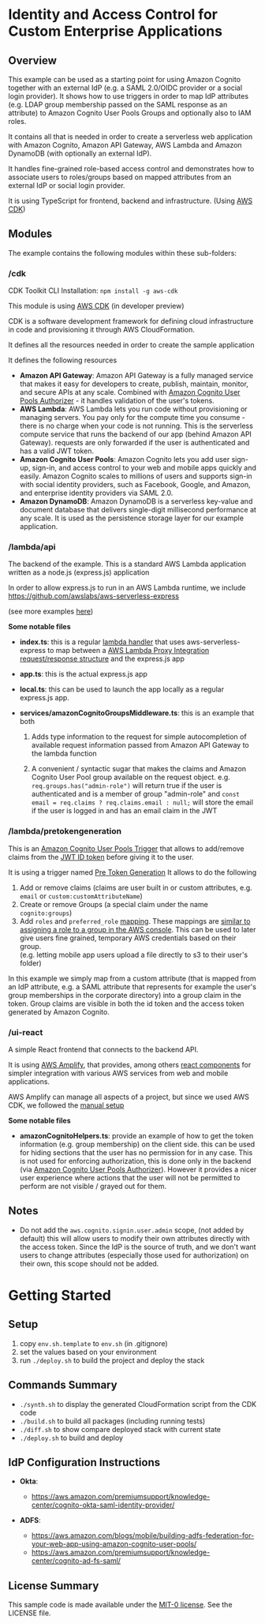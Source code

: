 # Identity and Access Control for Custom Enterprise Applications

## Overview


This example can be used as a starting point for using Amazon Cognito together with an external IdP 
(e.g. a SAML 2.0/OIDC provider or a social login provider). 
It shows how to use triggers in order to map IdP attributes 
(e.g. LDAP group membership passed on the SAML response as an attribute) 
to Amazon Cognito User Pools Groups and optionally also to IAM roles. 


It contains all that is needed in order to create a serverless web application with 
Amazon Cognito, Amazon API Gateway, AWS Lambda and Amazon DynamoDB (with optionally an external IdP).

It handles fine-grained role-based access control and demonstrates how to associate users to roles/groups based 
on mapped attributes from an external IdP or social login provider. 

It is using TypeScript for frontend, backend and infrastructure. (Using [AWS CDK](https://github.com/awslabs/aws-cdk))
 
## Modules

The example contains the following modules within these sub-folders: 

### /cdk 

CDK Toolkit CLI Installation: `npm install -g aws-cdk` 

This module is using [AWS CDK](https://docs.aws.amazon.com/cdk/api/latest/) (in developer preview)

CDK is a software development framework for defining cloud infrastructure in code and provisioning it through AWS CloudFormation.

It defines all the resources needed in order to create the sample application

It defines the following resources 

- **Amazon API Gateway**: Amazon API Gateway is a fully managed service that makes it easy for developers to create, publish, maintain, monitor, and secure APIs at any scale. 
  Combined with [Amazon Cognito User Pools Authorizer](https://docs.aws.amazon.com/apigateway/latest/developerguide/apigateway-integrate-with-cognito.html) - it handles validation of the user's tokens.
- **AWS Lambda**: AWS Lambda lets you run code without provisioning or managing servers. You pay only for the compute time you consume - there is no charge when your code is not running. 
  This is the serverless compute service that runs the backend of our app (behind Amazon API Gateway). 
  requests are only forwarded if the user is authenticated and has a valid JWT token.
- **Amazon Cognito User Pools**: Amazon Cognito lets you add user sign-up, sign-in, and access control to your web and mobile apps quickly and easily. 
  Amazon Cognito scales to millions of users and supports sign-in with social identity providers, such as Facebook, Google, and Amazon, and enterprise identity providers via SAML 2.0.
- **Amazon DynamoDB**: Amazon DynamoDB is a serverless key-value and document database that delivers single-digit millisecond performance at any scale.
  It is used as the persistence storage layer for our example application. 
   
### /lambda/api

The backend of the example. This is a standard AWS Lambda application written as a node.js (express.js) application

In order to allow express.js to run in an AWS Lambda runtime, we include https://github.com/awslabs/aws-serverless-express

(see more examples [here](https://github.com/awslabs/aws-serverless-express/tree/master/examples/basic-starter)) 

**Some notable files** 

- **index.ts**: this is a regular [lambda handler](https://docs.aws.amazon.com/lambda/latest/dg/nodejs-prog-model-handler.html) 
  that uses aws-serverless-express to map between a [AWS Lambda Proxy Integration 
  request/response structure](https://docs.aws.amazon.com/apigateway/latest/developerguide/set-up-lambda-proxy-integrations.html)
  and the express.js app
  
- **app.ts**: this is the actual express.js app

- **local.ts**: this can be used to launch the app locally as a regular express.js app.

- **services/amazonCognitoGroupsMiddleware.ts**: this is an example that both 
  1. Adds type information to the request for simple autocompletion of available request information passed from Amazon API Gateway to the lambda function 
  
  2. A convenient / syntactic sugar that makes the claims and Amazon Cognito User Pool group available on the request object. 
    e.g. `req.groups.has("admin-role")` will return true if the user is authenticated and is a member of group "admin-role"
    and `const email = req.claims ? req.claims.email : null;` will store the email if the user is logged in and has an email claim in the JWT

### /lambda/pretokengeneration

This is an [Amazon Cognito User Pools Trigger](https://docs.aws.amazon.com/cognito/latest/developerguide/cognito-user-identity-pools-working-with-aws-lambda-triggers.html) 
that allows to add/remove claims from the [JWT ID token](https://docs.aws.amazon.com/cognito/latest/developerguide/amazon-cognito-user-pools-using-tokens-with-identity-providers.html#amazon-cognito-user-pools-using-the-id-token) before giving it to the user.

It is using a trigger named [Pre Token Generation](https://docs.aws.amazon.com/cognito/latest/developerguide/user-pool-lambda-pre-token-generation.html)
It allows to do the following 

1. Add or remove claims (claims are user built in or custom attributes, e.g. `email` or `custom:customAttributeName`)
2. Create or remove Groups (a special claim under the name `cognito:groups`)
3. Add `roles` and `preferred_role` [mapping](https://docs.aws.amazon.com/cognitoidentity/latest/APIReference/API_RoleMapping.html).
   These mappings are [similar to assigning a role to a group in the AWS console](https://docs.aws.amazon.com/cognito/latest/developerguide/cognito-user-pools-user-groups.html#assigning-iam-roles-to-groups).
   This can be used to later give users fine grained, temporary AWS credentials based on their group.    
   (e.g. letting mobile app users upload a file directly to s3 to their user's folder)
    
In this example we simply map from a custom attribute (that is mapped from an IdP attribute, e.g. a SAML attribute that represents for example the user's group memberships in the corporate directory) 
into a group claim in the token. Group claims are visible in both the id token and the access token generated by Amazon Cognito.


### /ui-react 

A simple React frontend that connects to the backend API.

It is using [AWS Amplify](https://aws-amplify.github.io/), that provides, among others [react components](https://aws-amplify.github.io/docs/js/start?platform=react) for simpler 
integration with various AWS services from web and mobile applications.

AWS Amplify can manage all aspects of a project, but since we used AWS CDK, we followed the [manual setup](https://aws-amplify.github.io/docs/js/authentication#manual-setup)

**Some notable files** 

- **amazonCognitoHelpers.ts**: provide an example of how to get the token information (e.g. group membership) on the client side.
  this can be used for hiding sections that the user has no permission for in any case. 
  This is not used for enforcing authorization, this is done only in the backend (via [Amazon Cognito User Pools Authorizer](https://docs.aws.amazon.com/apigateway/latest/developerguide/apigateway-integrate-with-cognito.html)).
  However it provides a nicer user experience where actions that the user will not be permitted to perform are not visible / grayed out for them.
  
## Notes 

- Do not add the `aws.cognito.signin.user.admin` scope, (not added by default)
    this will allow users to modify their own attributes directly with the access token. 
    Since the IdP is the source of truth, and we don't want users to change attributes 
    (especially those used for authorization) on their own, this scope should not be added. 

# Getting Started

## Setup 

1. copy `env.sh.template` to `env.sh` (in .gitignore)
2. set the values based on your environment  
3. run `./deploy.sh` to build the project and deploy the stack 

## Commands Summary 

- `./synth.sh`  to display the generated CloudFormation script from the CDK code
- `./build.sh`  to build all packages (including running tests)
- `./diff.sh`   to show compare deployed stack with current state
- `./deploy.sh` to build and deploy  
 
## IdP Configuration Instructions 

- **Okta**: 
  - https://aws.amazon.com/premiumsupport/knowledge-center/cognito-okta-saml-identity-provider/

- **ADFS**: 
  - https://aws.amazon.com/blogs/mobile/building-adfs-federation-for-your-web-app-using-amazon-cognito-user-pools/
  - https://aws.amazon.com/premiumsupport/knowledge-center/cognito-ad-fs-saml/

## License Summary

This sample code is made available under the [MIT-0 license](https://github.com/aws/mit-0). See the LICENSE file.
